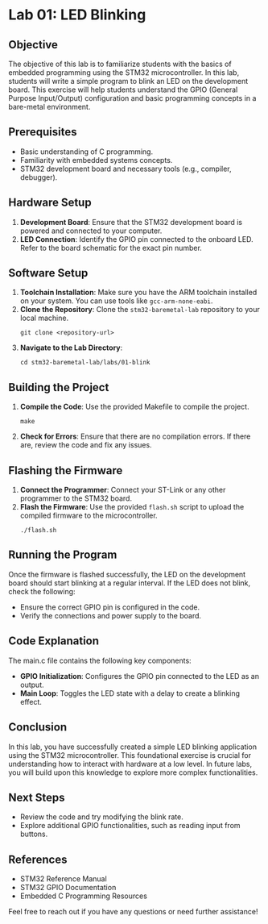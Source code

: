 # Lab 01: LED Blinking

## Objective
The objective of this lab is to familiarize students with the basics of embedded programming using the STM32 microcontroller. In this lab, students will write a simple program to blink an LED on the development board. This exercise will help students understand the GPIO (General Purpose Input/Output) configuration and basic programming concepts in a bare-metal environment.

## Prerequisites
- Basic understanding of C programming.
- Familiarity with embedded systems concepts.
- STM32 development board and necessary tools (e.g., compiler, debugger).

## Hardware Setup
1. **Development Board**: Ensure that the STM32 development board is powered and connected to your computer.
2. **LED Connection**: Identify the GPIO pin connected to the onboard LED. Refer to the board schematic for the exact pin number.

## Software Setup
1. **Toolchain Installation**: Make sure you have the ARM toolchain installed on your system. You can use tools like `gcc-arm-none-eabi`.
2. **Clone the Repository**: Clone the `stm32-baremetal-lab` repository to your local machine.
   ```
   git clone <repository-url>
   ```
3. **Navigate to the Lab Directory**:
   ```
   cd stm32-baremetal-lab/labs/01-blink
   ```

## Building the Project
1. **Compile the Code**: Use the provided Makefile to compile the project.
   ```
   make
   ```
2. **Check for Errors**: Ensure that there are no compilation errors. If there are, review the code and fix any issues.

## Flashing the Firmware
1. **Connect the Programmer**: Connect your ST-Link or any other programmer to the STM32 board.
2. **Flash the Firmware**: Use the provided `flash.sh` script to upload the compiled firmware to the microcontroller.
   ```
   ./flash.sh
   ```

## Running the Program
Once the firmware is flashed successfully, the LED on the development board should start blinking at a regular interval. If the LED does not blink, check the following:
- Ensure the correct GPIO pin is configured in the code.
- Verify the connections and power supply to the board.

## Code Explanation
The main.c file contains the following key components:
- **GPIO Initialization**: Configures the GPIO pin connected to the LED as an output.
- **Main Loop**: Toggles the LED state with a delay to create a blinking effect.

## Conclusion
In this lab, you have successfully created a simple LED blinking application using the STM32 microcontroller. This foundational exercise is crucial for understanding how to interact with hardware at a low level. In future labs, you will build upon this knowledge to explore more complex functionalities.

## Next Steps
- Review the code and try modifying the blink rate.
- Explore additional GPIO functionalities, such as reading input from buttons.

## References
- STM32 Reference Manual
- STM32 GPIO Documentation
- Embedded C Programming Resources

Feel free to reach out if you have any questions or need further assistance!
